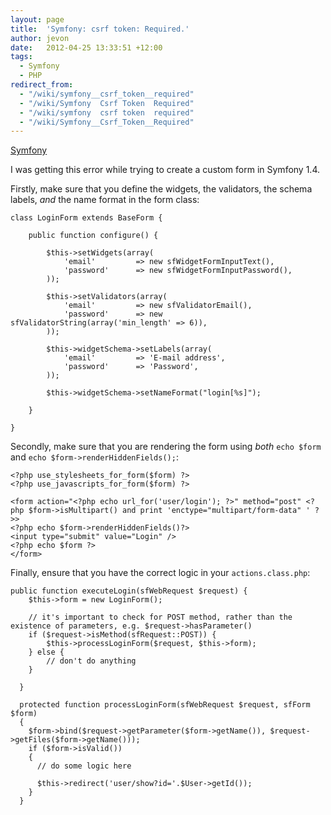 ```yaml
---
layout: page
title:  'Symfony: csrf token: Required.'
author: jevon
date:   2012-04-25 13:33:51 +12:00
tags:
  - Symfony
  - PHP
redirect_from:
  - "/wiki/symfony__csrf_token__required"
  - "/wiki/Symfony  Csrf Token  Required"
  - "/wiki/symfony  csrf token  required"
  - "/wiki/Symfony__Csrf_Token__Required"
---
```


[Symfony](Symfony.md)

I was getting this error while trying to create a custom form in Symfony 1.4.

Firstly, make sure that you define the widgets, the validators, the schema labels, _and_ the name format in the form class:

```
class LoginForm extends BaseForm {

    public function configure() {
        
        $this->setWidgets(array(
            'email'         => new sfWidgetFormInputText(),
            'password'      => new sfWidgetFormInputPassword(),
        ));
        
        $this->setValidators(array(
            'email'         => new sfValidatorEmail(),
            'password'      => new sfValidatorString(array('min_length' => 6)),
        ));
        
        $this->widgetSchema->setLabels(array(
            'email'         => 'E-mail address',
            'password'      => 'Password',
        ));
        
        $this->widgetSchema->setNameFormat("login[%s]");
    
    }

}
```

Secondly, make sure that you are rendering the form using _both_ `echo $form` and `echo $form->renderHiddenFields();`:

```
<?php use_stylesheets_for_form($form) ?>
<?php use_javascripts_for_form($form) ?>

<form action="<?php echo url_for('user/login'); ?>" method="post" <?php $form->isMultipart() and print 'enctype="multipart/form-data" ' ?>>
<?php echo $form->renderHiddenFields()?>
<input type="submit" value="Login" />
<?php echo $form ?>
</form>
```

Finally, ensure that you have the correct logic in your `actions.class.php`:

```
public function executeLogin(sfWebRequest $request) {
    $this->form = new LoginForm();
    
    // it's important to check for POST method, rather than the existence of parameters, e.g. $request->hasParameter()
    if ($request->isMethod(sfRequest::POST)) {
        $this->processLoginForm($request, $this->form);
    } else {
        // don't do anything
    }
    
  }

  protected function processLoginForm(sfWebRequest $request, sfForm $form)
  {
    $form->bind($request->getParameter($form->getName()), $request->getFiles($form->getName()));
    if ($form->isValid())
    {
      // do some logic here

      $this->redirect('user/show?id='.$User->getId());
    }
  }
```
